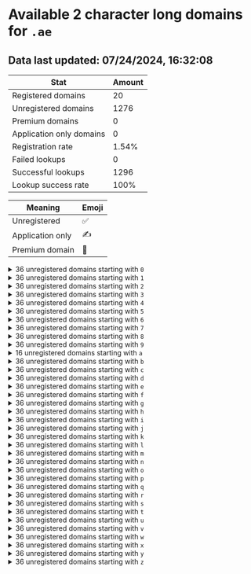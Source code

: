 # Available 2 character long domains for `.ae`

## Data last updated: 07/24/2024, 16:32:08

|Stat|Amount|
|--|--|
|Registered domains|20|
|Unregistered domains|1276|
|Premium domains|0|
|Application only domains|0|
|Registration rate|1.54%|
|Failed lookups|0|
|Successful lookups|1296|
|Lookup success rate|100%|


|Meaning|Emoji|
|--|--|
|Unregistered|:white_check_mark:|
|Application only|:writing_hand:|
|Premium domain|:gem:|

<details>
<summary>36 unregistered domains starting with <bold><code>0</code></bold></summary>

|Type|Domain|
|--|--|
|:white_check_mark:|`00.ae`|
|:white_check_mark:|`01.ae`|
|:white_check_mark:|`02.ae`|
|:white_check_mark:|`03.ae`|
|:white_check_mark:|`04.ae`|
|:white_check_mark:|`05.ae`|
|:white_check_mark:|`06.ae`|
|:white_check_mark:|`07.ae`|
|:white_check_mark:|`08.ae`|
|:white_check_mark:|`09.ae`|
|:white_check_mark:|`0a.ae`|
|:white_check_mark:|`0b.ae`|
|:white_check_mark:|`0c.ae`|
|:white_check_mark:|`0d.ae`|
|:white_check_mark:|`0e.ae`|
|:white_check_mark:|`0f.ae`|
|:white_check_mark:|`0g.ae`|
|:white_check_mark:|`0h.ae`|
|:white_check_mark:|`0i.ae`|
|:white_check_mark:|`0j.ae`|
|:white_check_mark:|`0k.ae`|
|:white_check_mark:|`0l.ae`|
|:white_check_mark:|`0m.ae`|
|:white_check_mark:|`0n.ae`|
|:white_check_mark:|`0o.ae`|
|:white_check_mark:|`0p.ae`|
|:white_check_mark:|`0q.ae`|
|:white_check_mark:|`0r.ae`|
|:white_check_mark:|`0s.ae`|
|:white_check_mark:|`0t.ae`|
|:white_check_mark:|`0u.ae`|
|:white_check_mark:|`0v.ae`|
|:white_check_mark:|`0w.ae`|
|:white_check_mark:|`0x.ae`|
|:white_check_mark:|`0y.ae`|
|:white_check_mark:|`0z.ae`|
</details>
<details>
<summary>36 unregistered domains starting with <bold><code>1</code></bold></summary>

|Type|Domain|
|--|--|
|:white_check_mark:|`10.ae`|
|:white_check_mark:|`11.ae`|
|:white_check_mark:|`12.ae`|
|:white_check_mark:|`13.ae`|
|:white_check_mark:|`14.ae`|
|:white_check_mark:|`15.ae`|
|:white_check_mark:|`16.ae`|
|:white_check_mark:|`17.ae`|
|:white_check_mark:|`18.ae`|
|:white_check_mark:|`19.ae`|
|:white_check_mark:|`1a.ae`|
|:white_check_mark:|`1b.ae`|
|:white_check_mark:|`1c.ae`|
|:white_check_mark:|`1d.ae`|
|:white_check_mark:|`1e.ae`|
|:white_check_mark:|`1f.ae`|
|:white_check_mark:|`1g.ae`|
|:white_check_mark:|`1h.ae`|
|:white_check_mark:|`1i.ae`|
|:white_check_mark:|`1j.ae`|
|:white_check_mark:|`1k.ae`|
|:white_check_mark:|`1l.ae`|
|:white_check_mark:|`1m.ae`|
|:white_check_mark:|`1n.ae`|
|:white_check_mark:|`1o.ae`|
|:white_check_mark:|`1p.ae`|
|:white_check_mark:|`1q.ae`|
|:white_check_mark:|`1r.ae`|
|:white_check_mark:|`1s.ae`|
|:white_check_mark:|`1t.ae`|
|:white_check_mark:|`1u.ae`|
|:white_check_mark:|`1v.ae`|
|:white_check_mark:|`1w.ae`|
|:white_check_mark:|`1x.ae`|
|:white_check_mark:|`1y.ae`|
|:white_check_mark:|`1z.ae`|
</details>
<details>
<summary>36 unregistered domains starting with <bold><code>2</code></bold></summary>

|Type|Domain|
|--|--|
|:white_check_mark:|`20.ae`|
|:white_check_mark:|`21.ae`|
|:white_check_mark:|`22.ae`|
|:white_check_mark:|`23.ae`|
|:white_check_mark:|`24.ae`|
|:white_check_mark:|`25.ae`|
|:white_check_mark:|`26.ae`|
|:white_check_mark:|`27.ae`|
|:white_check_mark:|`28.ae`|
|:white_check_mark:|`29.ae`|
|:white_check_mark:|`2a.ae`|
|:white_check_mark:|`2b.ae`|
|:white_check_mark:|`2c.ae`|
|:white_check_mark:|`2d.ae`|
|:white_check_mark:|`2e.ae`|
|:white_check_mark:|`2f.ae`|
|:white_check_mark:|`2g.ae`|
|:white_check_mark:|`2h.ae`|
|:white_check_mark:|`2i.ae`|
|:white_check_mark:|`2j.ae`|
|:white_check_mark:|`2k.ae`|
|:white_check_mark:|`2l.ae`|
|:white_check_mark:|`2m.ae`|
|:white_check_mark:|`2n.ae`|
|:white_check_mark:|`2o.ae`|
|:white_check_mark:|`2p.ae`|
|:white_check_mark:|`2q.ae`|
|:white_check_mark:|`2r.ae`|
|:white_check_mark:|`2s.ae`|
|:white_check_mark:|`2t.ae`|
|:white_check_mark:|`2u.ae`|
|:white_check_mark:|`2v.ae`|
|:white_check_mark:|`2w.ae`|
|:white_check_mark:|`2x.ae`|
|:white_check_mark:|`2y.ae`|
|:white_check_mark:|`2z.ae`|
</details>
<details>
<summary>36 unregistered domains starting with <bold><code>3</code></bold></summary>

|Type|Domain|
|--|--|
|:white_check_mark:|`30.ae`|
|:white_check_mark:|`31.ae`|
|:white_check_mark:|`32.ae`|
|:white_check_mark:|`33.ae`|
|:white_check_mark:|`34.ae`|
|:white_check_mark:|`35.ae`|
|:white_check_mark:|`36.ae`|
|:white_check_mark:|`37.ae`|
|:white_check_mark:|`38.ae`|
|:white_check_mark:|`39.ae`|
|:white_check_mark:|`3a.ae`|
|:white_check_mark:|`3b.ae`|
|:white_check_mark:|`3c.ae`|
|:white_check_mark:|`3d.ae`|
|:white_check_mark:|`3e.ae`|
|:white_check_mark:|`3f.ae`|
|:white_check_mark:|`3g.ae`|
|:white_check_mark:|`3h.ae`|
|:white_check_mark:|`3i.ae`|
|:white_check_mark:|`3j.ae`|
|:white_check_mark:|`3k.ae`|
|:white_check_mark:|`3l.ae`|
|:white_check_mark:|`3m.ae`|
|:white_check_mark:|`3n.ae`|
|:white_check_mark:|`3o.ae`|
|:white_check_mark:|`3p.ae`|
|:white_check_mark:|`3q.ae`|
|:white_check_mark:|`3r.ae`|
|:white_check_mark:|`3s.ae`|
|:white_check_mark:|`3t.ae`|
|:white_check_mark:|`3u.ae`|
|:white_check_mark:|`3v.ae`|
|:white_check_mark:|`3w.ae`|
|:white_check_mark:|`3x.ae`|
|:white_check_mark:|`3y.ae`|
|:white_check_mark:|`3z.ae`|
</details>
<details>
<summary>36 unregistered domains starting with <bold><code>4</code></bold></summary>

|Type|Domain|
|--|--|
|:white_check_mark:|`40.ae`|
|:white_check_mark:|`41.ae`|
|:white_check_mark:|`42.ae`|
|:white_check_mark:|`43.ae`|
|:white_check_mark:|`44.ae`|
|:white_check_mark:|`45.ae`|
|:white_check_mark:|`46.ae`|
|:white_check_mark:|`47.ae`|
|:white_check_mark:|`48.ae`|
|:white_check_mark:|`49.ae`|
|:white_check_mark:|`4a.ae`|
|:white_check_mark:|`4b.ae`|
|:white_check_mark:|`4c.ae`|
|:white_check_mark:|`4d.ae`|
|:white_check_mark:|`4e.ae`|
|:white_check_mark:|`4f.ae`|
|:white_check_mark:|`4g.ae`|
|:white_check_mark:|`4h.ae`|
|:white_check_mark:|`4i.ae`|
|:white_check_mark:|`4j.ae`|
|:white_check_mark:|`4k.ae`|
|:white_check_mark:|`4l.ae`|
|:white_check_mark:|`4m.ae`|
|:white_check_mark:|`4n.ae`|
|:white_check_mark:|`4o.ae`|
|:white_check_mark:|`4p.ae`|
|:white_check_mark:|`4q.ae`|
|:white_check_mark:|`4r.ae`|
|:white_check_mark:|`4s.ae`|
|:white_check_mark:|`4t.ae`|
|:white_check_mark:|`4u.ae`|
|:white_check_mark:|`4v.ae`|
|:white_check_mark:|`4w.ae`|
|:white_check_mark:|`4x.ae`|
|:white_check_mark:|`4y.ae`|
|:white_check_mark:|`4z.ae`|
</details>
<details>
<summary>36 unregistered domains starting with <bold><code>5</code></bold></summary>

|Type|Domain|
|--|--|
|:white_check_mark:|`50.ae`|
|:white_check_mark:|`51.ae`|
|:white_check_mark:|`52.ae`|
|:white_check_mark:|`53.ae`|
|:white_check_mark:|`54.ae`|
|:white_check_mark:|`55.ae`|
|:white_check_mark:|`56.ae`|
|:white_check_mark:|`57.ae`|
|:white_check_mark:|`58.ae`|
|:white_check_mark:|`59.ae`|
|:white_check_mark:|`5a.ae`|
|:white_check_mark:|`5b.ae`|
|:white_check_mark:|`5c.ae`|
|:white_check_mark:|`5d.ae`|
|:white_check_mark:|`5e.ae`|
|:white_check_mark:|`5f.ae`|
|:white_check_mark:|`5g.ae`|
|:white_check_mark:|`5h.ae`|
|:white_check_mark:|`5i.ae`|
|:white_check_mark:|`5j.ae`|
|:white_check_mark:|`5k.ae`|
|:white_check_mark:|`5l.ae`|
|:white_check_mark:|`5m.ae`|
|:white_check_mark:|`5n.ae`|
|:white_check_mark:|`5o.ae`|
|:white_check_mark:|`5p.ae`|
|:white_check_mark:|`5q.ae`|
|:white_check_mark:|`5r.ae`|
|:white_check_mark:|`5s.ae`|
|:white_check_mark:|`5t.ae`|
|:white_check_mark:|`5u.ae`|
|:white_check_mark:|`5v.ae`|
|:white_check_mark:|`5w.ae`|
|:white_check_mark:|`5x.ae`|
|:white_check_mark:|`5y.ae`|
|:white_check_mark:|`5z.ae`|
</details>
<details>
<summary>36 unregistered domains starting with <bold><code>6</code></bold></summary>

|Type|Domain|
|--|--|
|:white_check_mark:|`60.ae`|
|:white_check_mark:|`61.ae`|
|:white_check_mark:|`62.ae`|
|:white_check_mark:|`63.ae`|
|:white_check_mark:|`64.ae`|
|:white_check_mark:|`65.ae`|
|:white_check_mark:|`66.ae`|
|:white_check_mark:|`67.ae`|
|:white_check_mark:|`68.ae`|
|:white_check_mark:|`69.ae`|
|:white_check_mark:|`6a.ae`|
|:white_check_mark:|`6b.ae`|
|:white_check_mark:|`6c.ae`|
|:white_check_mark:|`6d.ae`|
|:white_check_mark:|`6e.ae`|
|:white_check_mark:|`6f.ae`|
|:white_check_mark:|`6g.ae`|
|:white_check_mark:|`6h.ae`|
|:white_check_mark:|`6i.ae`|
|:white_check_mark:|`6j.ae`|
|:white_check_mark:|`6k.ae`|
|:white_check_mark:|`6l.ae`|
|:white_check_mark:|`6m.ae`|
|:white_check_mark:|`6n.ae`|
|:white_check_mark:|`6o.ae`|
|:white_check_mark:|`6p.ae`|
|:white_check_mark:|`6q.ae`|
|:white_check_mark:|`6r.ae`|
|:white_check_mark:|`6s.ae`|
|:white_check_mark:|`6t.ae`|
|:white_check_mark:|`6u.ae`|
|:white_check_mark:|`6v.ae`|
|:white_check_mark:|`6w.ae`|
|:white_check_mark:|`6x.ae`|
|:white_check_mark:|`6y.ae`|
|:white_check_mark:|`6z.ae`|
</details>
<details>
<summary>36 unregistered domains starting with <bold><code>7</code></bold></summary>

|Type|Domain|
|--|--|
|:white_check_mark:|`70.ae`|
|:white_check_mark:|`71.ae`|
|:white_check_mark:|`72.ae`|
|:white_check_mark:|`73.ae`|
|:white_check_mark:|`74.ae`|
|:white_check_mark:|`75.ae`|
|:white_check_mark:|`76.ae`|
|:white_check_mark:|`77.ae`|
|:white_check_mark:|`78.ae`|
|:white_check_mark:|`79.ae`|
|:white_check_mark:|`7a.ae`|
|:white_check_mark:|`7b.ae`|
|:white_check_mark:|`7c.ae`|
|:white_check_mark:|`7d.ae`|
|:white_check_mark:|`7e.ae`|
|:white_check_mark:|`7f.ae`|
|:white_check_mark:|`7g.ae`|
|:white_check_mark:|`7h.ae`|
|:white_check_mark:|`7i.ae`|
|:white_check_mark:|`7j.ae`|
|:white_check_mark:|`7k.ae`|
|:white_check_mark:|`7l.ae`|
|:white_check_mark:|`7m.ae`|
|:white_check_mark:|`7n.ae`|
|:white_check_mark:|`7o.ae`|
|:white_check_mark:|`7p.ae`|
|:white_check_mark:|`7q.ae`|
|:white_check_mark:|`7r.ae`|
|:white_check_mark:|`7s.ae`|
|:white_check_mark:|`7t.ae`|
|:white_check_mark:|`7u.ae`|
|:white_check_mark:|`7v.ae`|
|:white_check_mark:|`7w.ae`|
|:white_check_mark:|`7x.ae`|
|:white_check_mark:|`7y.ae`|
|:white_check_mark:|`7z.ae`|
</details>
<details>
<summary>36 unregistered domains starting with <bold><code>8</code></bold></summary>

|Type|Domain|
|--|--|
|:white_check_mark:|`80.ae`|
|:white_check_mark:|`81.ae`|
|:white_check_mark:|`82.ae`|
|:white_check_mark:|`83.ae`|
|:white_check_mark:|`84.ae`|
|:white_check_mark:|`85.ae`|
|:white_check_mark:|`86.ae`|
|:white_check_mark:|`87.ae`|
|:white_check_mark:|`88.ae`|
|:white_check_mark:|`89.ae`|
|:white_check_mark:|`8a.ae`|
|:white_check_mark:|`8b.ae`|
|:white_check_mark:|`8c.ae`|
|:white_check_mark:|`8d.ae`|
|:white_check_mark:|`8e.ae`|
|:white_check_mark:|`8f.ae`|
|:white_check_mark:|`8g.ae`|
|:white_check_mark:|`8h.ae`|
|:white_check_mark:|`8i.ae`|
|:white_check_mark:|`8j.ae`|
|:white_check_mark:|`8k.ae`|
|:white_check_mark:|`8l.ae`|
|:white_check_mark:|`8m.ae`|
|:white_check_mark:|`8n.ae`|
|:white_check_mark:|`8o.ae`|
|:white_check_mark:|`8p.ae`|
|:white_check_mark:|`8q.ae`|
|:white_check_mark:|`8r.ae`|
|:white_check_mark:|`8s.ae`|
|:white_check_mark:|`8t.ae`|
|:white_check_mark:|`8u.ae`|
|:white_check_mark:|`8v.ae`|
|:white_check_mark:|`8w.ae`|
|:white_check_mark:|`8x.ae`|
|:white_check_mark:|`8y.ae`|
|:white_check_mark:|`8z.ae`|
</details>
<details>
<summary>36 unregistered domains starting with <bold><code>9</code></bold></summary>

|Type|Domain|
|--|--|
|:white_check_mark:|`90.ae`|
|:white_check_mark:|`91.ae`|
|:white_check_mark:|`92.ae`|
|:white_check_mark:|`93.ae`|
|:white_check_mark:|`94.ae`|
|:white_check_mark:|`95.ae`|
|:white_check_mark:|`96.ae`|
|:white_check_mark:|`97.ae`|
|:white_check_mark:|`98.ae`|
|:white_check_mark:|`99.ae`|
|:white_check_mark:|`9a.ae`|
|:white_check_mark:|`9b.ae`|
|:white_check_mark:|`9c.ae`|
|:white_check_mark:|`9d.ae`|
|:white_check_mark:|`9e.ae`|
|:white_check_mark:|`9f.ae`|
|:white_check_mark:|`9g.ae`|
|:white_check_mark:|`9h.ae`|
|:white_check_mark:|`9i.ae`|
|:white_check_mark:|`9j.ae`|
|:white_check_mark:|`9k.ae`|
|:white_check_mark:|`9l.ae`|
|:white_check_mark:|`9m.ae`|
|:white_check_mark:|`9n.ae`|
|:white_check_mark:|`9o.ae`|
|:white_check_mark:|`9p.ae`|
|:white_check_mark:|`9q.ae`|
|:white_check_mark:|`9r.ae`|
|:white_check_mark:|`9s.ae`|
|:white_check_mark:|`9t.ae`|
|:white_check_mark:|`9u.ae`|
|:white_check_mark:|`9v.ae`|
|:white_check_mark:|`9w.ae`|
|:white_check_mark:|`9x.ae`|
|:white_check_mark:|`9y.ae`|
|:white_check_mark:|`9z.ae`|
</details>
<details>
<summary>16 unregistered domains starting with <bold><code>a</code></bold></summary>

|Type|Domain|
|--|--|
|:white_check_mark:|`a0.ae`|
|:white_check_mark:|`a1.ae`|
|:white_check_mark:|`a2.ae`|
|:white_check_mark:|`a3.ae`|
|:white_check_mark:|`a4.ae`|
|:white_check_mark:|`a5.ae`|
|:white_check_mark:|`a6.ae`|
|:white_check_mark:|`a7.ae`|
|:white_check_mark:|`a8.ae`|
|:white_check_mark:|`a9.ae`|
|:white_check_mark:|`au.ae`|
|:white_check_mark:|`av.ae`|
|:white_check_mark:|`aw.ae`|
|:white_check_mark:|`ax.ae`|
|:white_check_mark:|`ay.ae`|
|:white_check_mark:|`az.ae`|
</details>
<details>
<summary>36 unregistered domains starting with <bold><code>b</code></bold></summary>

|Type|Domain|
|--|--|
|:white_check_mark:|`b0.ae`|
|:white_check_mark:|`b1.ae`|
|:white_check_mark:|`b2.ae`|
|:white_check_mark:|`b3.ae`|
|:white_check_mark:|`b4.ae`|
|:white_check_mark:|`b5.ae`|
|:white_check_mark:|`b6.ae`|
|:white_check_mark:|`b7.ae`|
|:white_check_mark:|`b8.ae`|
|:white_check_mark:|`b9.ae`|
|:white_check_mark:|`ba.ae`|
|:white_check_mark:|`bb.ae`|
|:white_check_mark:|`bc.ae`|
|:white_check_mark:|`bd.ae`|
|:white_check_mark:|`be.ae`|
|:white_check_mark:|`bf.ae`|
|:white_check_mark:|`bg.ae`|
|:white_check_mark:|`bh.ae`|
|:white_check_mark:|`bi.ae`|
|:white_check_mark:|`bj.ae`|
|:white_check_mark:|`bk.ae`|
|:white_check_mark:|`bl.ae`|
|:white_check_mark:|`bm.ae`|
|:white_check_mark:|`bn.ae`|
|:white_check_mark:|`bo.ae`|
|:white_check_mark:|`bp.ae`|
|:white_check_mark:|`bq.ae`|
|:white_check_mark:|`br.ae`|
|:white_check_mark:|`bs.ae`|
|:white_check_mark:|`bt.ae`|
|:white_check_mark:|`bu.ae`|
|:white_check_mark:|`bv.ae`|
|:white_check_mark:|`bw.ae`|
|:white_check_mark:|`bx.ae`|
|:white_check_mark:|`by.ae`|
|:white_check_mark:|`bz.ae`|
</details>
<details>
<summary>36 unregistered domains starting with <bold><code>c</code></bold></summary>

|Type|Domain|
|--|--|
|:white_check_mark:|`c0.ae`|
|:white_check_mark:|`c1.ae`|
|:white_check_mark:|`c2.ae`|
|:white_check_mark:|`c3.ae`|
|:white_check_mark:|`c4.ae`|
|:white_check_mark:|`c5.ae`|
|:white_check_mark:|`c6.ae`|
|:white_check_mark:|`c7.ae`|
|:white_check_mark:|`c8.ae`|
|:white_check_mark:|`c9.ae`|
|:white_check_mark:|`ca.ae`|
|:white_check_mark:|`cb.ae`|
|:white_check_mark:|`cc.ae`|
|:white_check_mark:|`cd.ae`|
|:white_check_mark:|`ce.ae`|
|:white_check_mark:|`cf.ae`|
|:white_check_mark:|`cg.ae`|
|:white_check_mark:|`ch.ae`|
|:white_check_mark:|`ci.ae`|
|:white_check_mark:|`cj.ae`|
|:white_check_mark:|`ck.ae`|
|:white_check_mark:|`cl.ae`|
|:white_check_mark:|`cm.ae`|
|:white_check_mark:|`cn.ae`|
|:white_check_mark:|`co.ae`|
|:white_check_mark:|`cp.ae`|
|:white_check_mark:|`cq.ae`|
|:white_check_mark:|`cr.ae`|
|:white_check_mark:|`cs.ae`|
|:white_check_mark:|`ct.ae`|
|:white_check_mark:|`cu.ae`|
|:white_check_mark:|`cv.ae`|
|:white_check_mark:|`cw.ae`|
|:white_check_mark:|`cx.ae`|
|:white_check_mark:|`cy.ae`|
|:white_check_mark:|`cz.ae`|
</details>
<details>
<summary>36 unregistered domains starting with <bold><code>d</code></bold></summary>

|Type|Domain|
|--|--|
|:white_check_mark:|`d0.ae`|
|:white_check_mark:|`d1.ae`|
|:white_check_mark:|`d2.ae`|
|:white_check_mark:|`d3.ae`|
|:white_check_mark:|`d4.ae`|
|:white_check_mark:|`d5.ae`|
|:white_check_mark:|`d6.ae`|
|:white_check_mark:|`d7.ae`|
|:white_check_mark:|`d8.ae`|
|:white_check_mark:|`d9.ae`|
|:white_check_mark:|`da.ae`|
|:white_check_mark:|`db.ae`|
|:white_check_mark:|`dc.ae`|
|:white_check_mark:|`dd.ae`|
|:white_check_mark:|`de.ae`|
|:white_check_mark:|`df.ae`|
|:white_check_mark:|`dg.ae`|
|:white_check_mark:|`dh.ae`|
|:white_check_mark:|`di.ae`|
|:white_check_mark:|`dj.ae`|
|:white_check_mark:|`dk.ae`|
|:white_check_mark:|`dl.ae`|
|:white_check_mark:|`dm.ae`|
|:white_check_mark:|`dn.ae`|
|:white_check_mark:|`do.ae`|
|:white_check_mark:|`dp.ae`|
|:white_check_mark:|`dq.ae`|
|:white_check_mark:|`dr.ae`|
|:white_check_mark:|`ds.ae`|
|:white_check_mark:|`dt.ae`|
|:white_check_mark:|`du.ae`|
|:white_check_mark:|`dv.ae`|
|:white_check_mark:|`dw.ae`|
|:white_check_mark:|`dx.ae`|
|:white_check_mark:|`dy.ae`|
|:white_check_mark:|`dz.ae`|
</details>
<details>
<summary>36 unregistered domains starting with <bold><code>e</code></bold></summary>

|Type|Domain|
|--|--|
|:white_check_mark:|`e0.ae`|
|:white_check_mark:|`e1.ae`|
|:white_check_mark:|`e2.ae`|
|:white_check_mark:|`e3.ae`|
|:white_check_mark:|`e4.ae`|
|:white_check_mark:|`e5.ae`|
|:white_check_mark:|`e6.ae`|
|:white_check_mark:|`e7.ae`|
|:white_check_mark:|`e8.ae`|
|:white_check_mark:|`e9.ae`|
|:white_check_mark:|`ea.ae`|
|:white_check_mark:|`eb.ae`|
|:white_check_mark:|`ec.ae`|
|:white_check_mark:|`ed.ae`|
|:white_check_mark:|`ee.ae`|
|:white_check_mark:|`ef.ae`|
|:white_check_mark:|`eg.ae`|
|:white_check_mark:|`eh.ae`|
|:white_check_mark:|`ei.ae`|
|:white_check_mark:|`ej.ae`|
|:white_check_mark:|`ek.ae`|
|:white_check_mark:|`el.ae`|
|:white_check_mark:|`em.ae`|
|:white_check_mark:|`en.ae`|
|:white_check_mark:|`eo.ae`|
|:white_check_mark:|`ep.ae`|
|:white_check_mark:|`eq.ae`|
|:white_check_mark:|`er.ae`|
|:white_check_mark:|`es.ae`|
|:white_check_mark:|`et.ae`|
|:white_check_mark:|`eu.ae`|
|:white_check_mark:|`ev.ae`|
|:white_check_mark:|`ew.ae`|
|:white_check_mark:|`ex.ae`|
|:white_check_mark:|`ey.ae`|
|:white_check_mark:|`ez.ae`|
</details>
<details>
<summary>36 unregistered domains starting with <bold><code>f</code></bold></summary>

|Type|Domain|
|--|--|
|:white_check_mark:|`f0.ae`|
|:white_check_mark:|`f1.ae`|
|:white_check_mark:|`f2.ae`|
|:white_check_mark:|`f3.ae`|
|:white_check_mark:|`f4.ae`|
|:white_check_mark:|`f5.ae`|
|:white_check_mark:|`f6.ae`|
|:white_check_mark:|`f7.ae`|
|:white_check_mark:|`f8.ae`|
|:white_check_mark:|`f9.ae`|
|:white_check_mark:|`fa.ae`|
|:white_check_mark:|`fb.ae`|
|:white_check_mark:|`fc.ae`|
|:white_check_mark:|`fd.ae`|
|:white_check_mark:|`fe.ae`|
|:white_check_mark:|`ff.ae`|
|:white_check_mark:|`fg.ae`|
|:white_check_mark:|`fh.ae`|
|:white_check_mark:|`fi.ae`|
|:white_check_mark:|`fj.ae`|
|:white_check_mark:|`fk.ae`|
|:white_check_mark:|`fl.ae`|
|:white_check_mark:|`fm.ae`|
|:white_check_mark:|`fn.ae`|
|:white_check_mark:|`fo.ae`|
|:white_check_mark:|`fp.ae`|
|:white_check_mark:|`fq.ae`|
|:white_check_mark:|`fr.ae`|
|:white_check_mark:|`fs.ae`|
|:white_check_mark:|`ft.ae`|
|:white_check_mark:|`fu.ae`|
|:white_check_mark:|`fv.ae`|
|:white_check_mark:|`fw.ae`|
|:white_check_mark:|`fx.ae`|
|:white_check_mark:|`fy.ae`|
|:white_check_mark:|`fz.ae`|
</details>
<details>
<summary>36 unregistered domains starting with <bold><code>g</code></bold></summary>

|Type|Domain|
|--|--|
|:white_check_mark:|`g0.ae`|
|:white_check_mark:|`g1.ae`|
|:white_check_mark:|`g2.ae`|
|:white_check_mark:|`g3.ae`|
|:white_check_mark:|`g4.ae`|
|:white_check_mark:|`g5.ae`|
|:white_check_mark:|`g6.ae`|
|:white_check_mark:|`g7.ae`|
|:white_check_mark:|`g8.ae`|
|:white_check_mark:|`g9.ae`|
|:white_check_mark:|`ga.ae`|
|:white_check_mark:|`gb.ae`|
|:white_check_mark:|`gc.ae`|
|:white_check_mark:|`gd.ae`|
|:white_check_mark:|`ge.ae`|
|:white_check_mark:|`gf.ae`|
|:white_check_mark:|`gg.ae`|
|:white_check_mark:|`gh.ae`|
|:white_check_mark:|`gi.ae`|
|:white_check_mark:|`gj.ae`|
|:white_check_mark:|`gk.ae`|
|:white_check_mark:|`gl.ae`|
|:white_check_mark:|`gm.ae`|
|:white_check_mark:|`gn.ae`|
|:white_check_mark:|`go.ae`|
|:white_check_mark:|`gp.ae`|
|:white_check_mark:|`gq.ae`|
|:white_check_mark:|`gr.ae`|
|:white_check_mark:|`gs.ae`|
|:white_check_mark:|`gt.ae`|
|:white_check_mark:|`gu.ae`|
|:white_check_mark:|`gv.ae`|
|:white_check_mark:|`gw.ae`|
|:white_check_mark:|`gx.ae`|
|:white_check_mark:|`gy.ae`|
|:white_check_mark:|`gz.ae`|
</details>
<details>
<summary>36 unregistered domains starting with <bold><code>h</code></bold></summary>

|Type|Domain|
|--|--|
|:white_check_mark:|`h0.ae`|
|:white_check_mark:|`h1.ae`|
|:white_check_mark:|`h2.ae`|
|:white_check_mark:|`h3.ae`|
|:white_check_mark:|`h4.ae`|
|:white_check_mark:|`h5.ae`|
|:white_check_mark:|`h6.ae`|
|:white_check_mark:|`h7.ae`|
|:white_check_mark:|`h8.ae`|
|:white_check_mark:|`h9.ae`|
|:white_check_mark:|`ha.ae`|
|:white_check_mark:|`hb.ae`|
|:white_check_mark:|`hc.ae`|
|:white_check_mark:|`hd.ae`|
|:white_check_mark:|`he.ae`|
|:white_check_mark:|`hf.ae`|
|:white_check_mark:|`hg.ae`|
|:white_check_mark:|`hh.ae`|
|:white_check_mark:|`hi.ae`|
|:white_check_mark:|`hj.ae`|
|:white_check_mark:|`hk.ae`|
|:white_check_mark:|`hl.ae`|
|:white_check_mark:|`hm.ae`|
|:white_check_mark:|`hn.ae`|
|:white_check_mark:|`ho.ae`|
|:white_check_mark:|`hp.ae`|
|:white_check_mark:|`hq.ae`|
|:white_check_mark:|`hr.ae`|
|:white_check_mark:|`hs.ae`|
|:white_check_mark:|`ht.ae`|
|:white_check_mark:|`hu.ae`|
|:white_check_mark:|`hv.ae`|
|:white_check_mark:|`hw.ae`|
|:white_check_mark:|`hx.ae`|
|:white_check_mark:|`hy.ae`|
|:white_check_mark:|`hz.ae`|
</details>
<details>
<summary>36 unregistered domains starting with <bold><code>i</code></bold></summary>

|Type|Domain|
|--|--|
|:white_check_mark:|`i0.ae`|
|:white_check_mark:|`i1.ae`|
|:white_check_mark:|`i2.ae`|
|:white_check_mark:|`i3.ae`|
|:white_check_mark:|`i4.ae`|
|:white_check_mark:|`i5.ae`|
|:white_check_mark:|`i6.ae`|
|:white_check_mark:|`i7.ae`|
|:white_check_mark:|`i8.ae`|
|:white_check_mark:|`i9.ae`|
|:white_check_mark:|`ia.ae`|
|:white_check_mark:|`ib.ae`|
|:white_check_mark:|`ic.ae`|
|:white_check_mark:|`id.ae`|
|:white_check_mark:|`ie.ae`|
|:white_check_mark:|`if.ae`|
|:white_check_mark:|`ig.ae`|
|:white_check_mark:|`ih.ae`|
|:white_check_mark:|`ii.ae`|
|:white_check_mark:|`ij.ae`|
|:white_check_mark:|`ik.ae`|
|:white_check_mark:|`il.ae`|
|:white_check_mark:|`im.ae`|
|:white_check_mark:|`in.ae`|
|:white_check_mark:|`io.ae`|
|:white_check_mark:|`ip.ae`|
|:white_check_mark:|`iq.ae`|
|:white_check_mark:|`ir.ae`|
|:white_check_mark:|`is.ae`|
|:white_check_mark:|`it.ae`|
|:white_check_mark:|`iu.ae`|
|:white_check_mark:|`iv.ae`|
|:white_check_mark:|`iw.ae`|
|:white_check_mark:|`ix.ae`|
|:white_check_mark:|`iy.ae`|
|:white_check_mark:|`iz.ae`|
</details>
<details>
<summary>36 unregistered domains starting with <bold><code>j</code></bold></summary>

|Type|Domain|
|--|--|
|:white_check_mark:|`j0.ae`|
|:white_check_mark:|`j1.ae`|
|:white_check_mark:|`j2.ae`|
|:white_check_mark:|`j3.ae`|
|:white_check_mark:|`j4.ae`|
|:white_check_mark:|`j5.ae`|
|:white_check_mark:|`j6.ae`|
|:white_check_mark:|`j7.ae`|
|:white_check_mark:|`j8.ae`|
|:white_check_mark:|`j9.ae`|
|:white_check_mark:|`ja.ae`|
|:white_check_mark:|`jb.ae`|
|:white_check_mark:|`jc.ae`|
|:white_check_mark:|`jd.ae`|
|:white_check_mark:|`je.ae`|
|:white_check_mark:|`jf.ae`|
|:white_check_mark:|`jg.ae`|
|:white_check_mark:|`jh.ae`|
|:white_check_mark:|`ji.ae`|
|:white_check_mark:|`jj.ae`|
|:white_check_mark:|`jk.ae`|
|:white_check_mark:|`jl.ae`|
|:white_check_mark:|`jm.ae`|
|:white_check_mark:|`jn.ae`|
|:white_check_mark:|`jo.ae`|
|:white_check_mark:|`jp.ae`|
|:white_check_mark:|`jq.ae`|
|:white_check_mark:|`jr.ae`|
|:white_check_mark:|`js.ae`|
|:white_check_mark:|`jt.ae`|
|:white_check_mark:|`ju.ae`|
|:white_check_mark:|`jv.ae`|
|:white_check_mark:|`jw.ae`|
|:white_check_mark:|`jx.ae`|
|:white_check_mark:|`jy.ae`|
|:white_check_mark:|`jz.ae`|
</details>
<details>
<summary>36 unregistered domains starting with <bold><code>k</code></bold></summary>

|Type|Domain|
|--|--|
|:white_check_mark:|`k0.ae`|
|:white_check_mark:|`k1.ae`|
|:white_check_mark:|`k2.ae`|
|:white_check_mark:|`k3.ae`|
|:white_check_mark:|`k4.ae`|
|:white_check_mark:|`k5.ae`|
|:white_check_mark:|`k6.ae`|
|:white_check_mark:|`k7.ae`|
|:white_check_mark:|`k8.ae`|
|:white_check_mark:|`k9.ae`|
|:white_check_mark:|`ka.ae`|
|:white_check_mark:|`kb.ae`|
|:white_check_mark:|`kc.ae`|
|:white_check_mark:|`kd.ae`|
|:white_check_mark:|`ke.ae`|
|:white_check_mark:|`kf.ae`|
|:white_check_mark:|`kg.ae`|
|:white_check_mark:|`kh.ae`|
|:white_check_mark:|`ki.ae`|
|:white_check_mark:|`kj.ae`|
|:white_check_mark:|`kk.ae`|
|:white_check_mark:|`kl.ae`|
|:white_check_mark:|`km.ae`|
|:white_check_mark:|`kn.ae`|
|:white_check_mark:|`ko.ae`|
|:white_check_mark:|`kp.ae`|
|:white_check_mark:|`kq.ae`|
|:white_check_mark:|`kr.ae`|
|:white_check_mark:|`ks.ae`|
|:white_check_mark:|`kt.ae`|
|:white_check_mark:|`ku.ae`|
|:white_check_mark:|`kv.ae`|
|:white_check_mark:|`kw.ae`|
|:white_check_mark:|`kx.ae`|
|:white_check_mark:|`ky.ae`|
|:white_check_mark:|`kz.ae`|
</details>
<details>
<summary>36 unregistered domains starting with <bold><code>l</code></bold></summary>

|Type|Domain|
|--|--|
|:white_check_mark:|`l0.ae`|
|:white_check_mark:|`l1.ae`|
|:white_check_mark:|`l2.ae`|
|:white_check_mark:|`l3.ae`|
|:white_check_mark:|`l4.ae`|
|:white_check_mark:|`l5.ae`|
|:white_check_mark:|`l6.ae`|
|:white_check_mark:|`l7.ae`|
|:white_check_mark:|`l8.ae`|
|:white_check_mark:|`l9.ae`|
|:white_check_mark:|`la.ae`|
|:white_check_mark:|`lb.ae`|
|:white_check_mark:|`lc.ae`|
|:white_check_mark:|`ld.ae`|
|:white_check_mark:|`le.ae`|
|:white_check_mark:|`lf.ae`|
|:white_check_mark:|`lg.ae`|
|:white_check_mark:|`lh.ae`|
|:white_check_mark:|`li.ae`|
|:white_check_mark:|`lj.ae`|
|:white_check_mark:|`lk.ae`|
|:white_check_mark:|`ll.ae`|
|:white_check_mark:|`lm.ae`|
|:white_check_mark:|`ln.ae`|
|:white_check_mark:|`lo.ae`|
|:white_check_mark:|`lp.ae`|
|:white_check_mark:|`lq.ae`|
|:white_check_mark:|`lr.ae`|
|:white_check_mark:|`ls.ae`|
|:white_check_mark:|`lt.ae`|
|:white_check_mark:|`lu.ae`|
|:white_check_mark:|`lv.ae`|
|:white_check_mark:|`lw.ae`|
|:white_check_mark:|`lx.ae`|
|:white_check_mark:|`ly.ae`|
|:white_check_mark:|`lz.ae`|
</details>
<details>
<summary>36 unregistered domains starting with <bold><code>m</code></bold></summary>

|Type|Domain|
|--|--|
|:white_check_mark:|`m0.ae`|
|:white_check_mark:|`m1.ae`|
|:white_check_mark:|`m2.ae`|
|:white_check_mark:|`m3.ae`|
|:white_check_mark:|`m4.ae`|
|:white_check_mark:|`m5.ae`|
|:white_check_mark:|`m6.ae`|
|:white_check_mark:|`m7.ae`|
|:white_check_mark:|`m8.ae`|
|:white_check_mark:|`m9.ae`|
|:white_check_mark:|`ma.ae`|
|:white_check_mark:|`mb.ae`|
|:white_check_mark:|`mc.ae`|
|:white_check_mark:|`md.ae`|
|:white_check_mark:|`me.ae`|
|:white_check_mark:|`mf.ae`|
|:white_check_mark:|`mg.ae`|
|:white_check_mark:|`mh.ae`|
|:white_check_mark:|`mi.ae`|
|:white_check_mark:|`mj.ae`|
|:white_check_mark:|`mk.ae`|
|:white_check_mark:|`ml.ae`|
|:white_check_mark:|`mm.ae`|
|:white_check_mark:|`mn.ae`|
|:white_check_mark:|`mo.ae`|
|:white_check_mark:|`mp.ae`|
|:white_check_mark:|`mq.ae`|
|:white_check_mark:|`mr.ae`|
|:white_check_mark:|`ms.ae`|
|:white_check_mark:|`mt.ae`|
|:white_check_mark:|`mu.ae`|
|:white_check_mark:|`mv.ae`|
|:white_check_mark:|`mw.ae`|
|:white_check_mark:|`mx.ae`|
|:white_check_mark:|`my.ae`|
|:white_check_mark:|`mz.ae`|
</details>
<details>
<summary>36 unregistered domains starting with <bold><code>n</code></bold></summary>

|Type|Domain|
|--|--|
|:white_check_mark:|`n0.ae`|
|:white_check_mark:|`n1.ae`|
|:white_check_mark:|`n2.ae`|
|:white_check_mark:|`n3.ae`|
|:white_check_mark:|`n4.ae`|
|:white_check_mark:|`n5.ae`|
|:white_check_mark:|`n6.ae`|
|:white_check_mark:|`n7.ae`|
|:white_check_mark:|`n8.ae`|
|:white_check_mark:|`n9.ae`|
|:white_check_mark:|`na.ae`|
|:white_check_mark:|`nb.ae`|
|:white_check_mark:|`nc.ae`|
|:white_check_mark:|`nd.ae`|
|:white_check_mark:|`ne.ae`|
|:white_check_mark:|`nf.ae`|
|:white_check_mark:|`ng.ae`|
|:white_check_mark:|`nh.ae`|
|:white_check_mark:|`ni.ae`|
|:white_check_mark:|`nj.ae`|
|:white_check_mark:|`nk.ae`|
|:white_check_mark:|`nl.ae`|
|:white_check_mark:|`nm.ae`|
|:white_check_mark:|`nn.ae`|
|:white_check_mark:|`no.ae`|
|:white_check_mark:|`np.ae`|
|:white_check_mark:|`nq.ae`|
|:white_check_mark:|`nr.ae`|
|:white_check_mark:|`ns.ae`|
|:white_check_mark:|`nt.ae`|
|:white_check_mark:|`nu.ae`|
|:white_check_mark:|`nv.ae`|
|:white_check_mark:|`nw.ae`|
|:white_check_mark:|`nx.ae`|
|:white_check_mark:|`ny.ae`|
|:white_check_mark:|`nz.ae`|
</details>
<details>
<summary>36 unregistered domains starting with <bold><code>o</code></bold></summary>

|Type|Domain|
|--|--|
|:white_check_mark:|`o0.ae`|
|:white_check_mark:|`o1.ae`|
|:white_check_mark:|`o2.ae`|
|:white_check_mark:|`o3.ae`|
|:white_check_mark:|`o4.ae`|
|:white_check_mark:|`o5.ae`|
|:white_check_mark:|`o6.ae`|
|:white_check_mark:|`o7.ae`|
|:white_check_mark:|`o8.ae`|
|:white_check_mark:|`o9.ae`|
|:white_check_mark:|`oa.ae`|
|:white_check_mark:|`ob.ae`|
|:white_check_mark:|`oc.ae`|
|:white_check_mark:|`od.ae`|
|:white_check_mark:|`oe.ae`|
|:white_check_mark:|`of.ae`|
|:white_check_mark:|`og.ae`|
|:white_check_mark:|`oh.ae`|
|:white_check_mark:|`oi.ae`|
|:white_check_mark:|`oj.ae`|
|:white_check_mark:|`ok.ae`|
|:white_check_mark:|`ol.ae`|
|:white_check_mark:|`om.ae`|
|:white_check_mark:|`on.ae`|
|:white_check_mark:|`oo.ae`|
|:white_check_mark:|`op.ae`|
|:white_check_mark:|`oq.ae`|
|:white_check_mark:|`or.ae`|
|:white_check_mark:|`os.ae`|
|:white_check_mark:|`ot.ae`|
|:white_check_mark:|`ou.ae`|
|:white_check_mark:|`ov.ae`|
|:white_check_mark:|`ow.ae`|
|:white_check_mark:|`ox.ae`|
|:white_check_mark:|`oy.ae`|
|:white_check_mark:|`oz.ae`|
</details>
<details>
<summary>36 unregistered domains starting with <bold><code>p</code></bold></summary>

|Type|Domain|
|--|--|
|:white_check_mark:|`p0.ae`|
|:white_check_mark:|`p1.ae`|
|:white_check_mark:|`p2.ae`|
|:white_check_mark:|`p3.ae`|
|:white_check_mark:|`p4.ae`|
|:white_check_mark:|`p5.ae`|
|:white_check_mark:|`p6.ae`|
|:white_check_mark:|`p7.ae`|
|:white_check_mark:|`p8.ae`|
|:white_check_mark:|`p9.ae`|
|:white_check_mark:|`pa.ae`|
|:white_check_mark:|`pb.ae`|
|:white_check_mark:|`pc.ae`|
|:white_check_mark:|`pd.ae`|
|:white_check_mark:|`pe.ae`|
|:white_check_mark:|`pf.ae`|
|:white_check_mark:|`pg.ae`|
|:white_check_mark:|`ph.ae`|
|:white_check_mark:|`pi.ae`|
|:white_check_mark:|`pj.ae`|
|:white_check_mark:|`pk.ae`|
|:white_check_mark:|`pl.ae`|
|:white_check_mark:|`pm.ae`|
|:white_check_mark:|`pn.ae`|
|:white_check_mark:|`po.ae`|
|:white_check_mark:|`pp.ae`|
|:white_check_mark:|`pq.ae`|
|:white_check_mark:|`pr.ae`|
|:white_check_mark:|`ps.ae`|
|:white_check_mark:|`pt.ae`|
|:white_check_mark:|`pu.ae`|
|:white_check_mark:|`pv.ae`|
|:white_check_mark:|`pw.ae`|
|:white_check_mark:|`px.ae`|
|:white_check_mark:|`py.ae`|
|:white_check_mark:|`pz.ae`|
</details>
<details>
<summary>36 unregistered domains starting with <bold><code>q</code></bold></summary>

|Type|Domain|
|--|--|
|:white_check_mark:|`q0.ae`|
|:white_check_mark:|`q1.ae`|
|:white_check_mark:|`q2.ae`|
|:white_check_mark:|`q3.ae`|
|:white_check_mark:|`q4.ae`|
|:white_check_mark:|`q5.ae`|
|:white_check_mark:|`q6.ae`|
|:white_check_mark:|`q7.ae`|
|:white_check_mark:|`q8.ae`|
|:white_check_mark:|`q9.ae`|
|:white_check_mark:|`qa.ae`|
|:white_check_mark:|`qb.ae`|
|:white_check_mark:|`qc.ae`|
|:white_check_mark:|`qd.ae`|
|:white_check_mark:|`qe.ae`|
|:white_check_mark:|`qf.ae`|
|:white_check_mark:|`qg.ae`|
|:white_check_mark:|`qh.ae`|
|:white_check_mark:|`qi.ae`|
|:white_check_mark:|`qj.ae`|
|:white_check_mark:|`qk.ae`|
|:white_check_mark:|`ql.ae`|
|:white_check_mark:|`qm.ae`|
|:white_check_mark:|`qn.ae`|
|:white_check_mark:|`qo.ae`|
|:white_check_mark:|`qp.ae`|
|:white_check_mark:|`qq.ae`|
|:white_check_mark:|`qr.ae`|
|:white_check_mark:|`qs.ae`|
|:white_check_mark:|`qt.ae`|
|:white_check_mark:|`qu.ae`|
|:white_check_mark:|`qv.ae`|
|:white_check_mark:|`qw.ae`|
|:white_check_mark:|`qx.ae`|
|:white_check_mark:|`qy.ae`|
|:white_check_mark:|`qz.ae`|
</details>
<details>
<summary>36 unregistered domains starting with <bold><code>r</code></bold></summary>

|Type|Domain|
|--|--|
|:white_check_mark:|`r0.ae`|
|:white_check_mark:|`r1.ae`|
|:white_check_mark:|`r2.ae`|
|:white_check_mark:|`r3.ae`|
|:white_check_mark:|`r4.ae`|
|:white_check_mark:|`r5.ae`|
|:white_check_mark:|`r6.ae`|
|:white_check_mark:|`r7.ae`|
|:white_check_mark:|`r8.ae`|
|:white_check_mark:|`r9.ae`|
|:white_check_mark:|`ra.ae`|
|:white_check_mark:|`rb.ae`|
|:white_check_mark:|`rc.ae`|
|:white_check_mark:|`rd.ae`|
|:white_check_mark:|`re.ae`|
|:white_check_mark:|`rf.ae`|
|:white_check_mark:|`rg.ae`|
|:white_check_mark:|`rh.ae`|
|:white_check_mark:|`ri.ae`|
|:white_check_mark:|`rj.ae`|
|:white_check_mark:|`rk.ae`|
|:white_check_mark:|`rl.ae`|
|:white_check_mark:|`rm.ae`|
|:white_check_mark:|`rn.ae`|
|:white_check_mark:|`ro.ae`|
|:white_check_mark:|`rp.ae`|
|:white_check_mark:|`rq.ae`|
|:white_check_mark:|`rr.ae`|
|:white_check_mark:|`rs.ae`|
|:white_check_mark:|`rt.ae`|
|:white_check_mark:|`ru.ae`|
|:white_check_mark:|`rv.ae`|
|:white_check_mark:|`rw.ae`|
|:white_check_mark:|`rx.ae`|
|:white_check_mark:|`ry.ae`|
|:white_check_mark:|`rz.ae`|
</details>
<details>
<summary>36 unregistered domains starting with <bold><code>s</code></bold></summary>

|Type|Domain|
|--|--|
|:white_check_mark:|`s0.ae`|
|:white_check_mark:|`s1.ae`|
|:white_check_mark:|`s2.ae`|
|:white_check_mark:|`s3.ae`|
|:white_check_mark:|`s4.ae`|
|:white_check_mark:|`s5.ae`|
|:white_check_mark:|`s6.ae`|
|:white_check_mark:|`s7.ae`|
|:white_check_mark:|`s8.ae`|
|:white_check_mark:|`s9.ae`|
|:white_check_mark:|`sa.ae`|
|:white_check_mark:|`sb.ae`|
|:white_check_mark:|`sc.ae`|
|:white_check_mark:|`sd.ae`|
|:white_check_mark:|`se.ae`|
|:white_check_mark:|`sf.ae`|
|:white_check_mark:|`sg.ae`|
|:white_check_mark:|`sh.ae`|
|:white_check_mark:|`si.ae`|
|:white_check_mark:|`sj.ae`|
|:white_check_mark:|`sk.ae`|
|:white_check_mark:|`sl.ae`|
|:white_check_mark:|`sm.ae`|
|:white_check_mark:|`sn.ae`|
|:white_check_mark:|`so.ae`|
|:white_check_mark:|`sp.ae`|
|:white_check_mark:|`sq.ae`|
|:white_check_mark:|`sr.ae`|
|:white_check_mark:|`ss.ae`|
|:white_check_mark:|`st.ae`|
|:white_check_mark:|`su.ae`|
|:white_check_mark:|`sv.ae`|
|:white_check_mark:|`sw.ae`|
|:white_check_mark:|`sx.ae`|
|:white_check_mark:|`sy.ae`|
|:white_check_mark:|`sz.ae`|
</details>
<details>
<summary>36 unregistered domains starting with <bold><code>t</code></bold></summary>

|Type|Domain|
|--|--|
|:white_check_mark:|`t0.ae`|
|:white_check_mark:|`t1.ae`|
|:white_check_mark:|`t2.ae`|
|:white_check_mark:|`t3.ae`|
|:white_check_mark:|`t4.ae`|
|:white_check_mark:|`t5.ae`|
|:white_check_mark:|`t6.ae`|
|:white_check_mark:|`t7.ae`|
|:white_check_mark:|`t8.ae`|
|:white_check_mark:|`t9.ae`|
|:white_check_mark:|`ta.ae`|
|:white_check_mark:|`tb.ae`|
|:white_check_mark:|`tc.ae`|
|:white_check_mark:|`td.ae`|
|:white_check_mark:|`te.ae`|
|:white_check_mark:|`tf.ae`|
|:white_check_mark:|`tg.ae`|
|:white_check_mark:|`th.ae`|
|:white_check_mark:|`ti.ae`|
|:white_check_mark:|`tj.ae`|
|:white_check_mark:|`tk.ae`|
|:white_check_mark:|`tl.ae`|
|:white_check_mark:|`tm.ae`|
|:white_check_mark:|`tn.ae`|
|:white_check_mark:|`to.ae`|
|:white_check_mark:|`tp.ae`|
|:white_check_mark:|`tq.ae`|
|:white_check_mark:|`tr.ae`|
|:white_check_mark:|`ts.ae`|
|:white_check_mark:|`tt.ae`|
|:white_check_mark:|`tu.ae`|
|:white_check_mark:|`tv.ae`|
|:white_check_mark:|`tw.ae`|
|:white_check_mark:|`tx.ae`|
|:white_check_mark:|`ty.ae`|
|:white_check_mark:|`tz.ae`|
</details>
<details>
<summary>36 unregistered domains starting with <bold><code>u</code></bold></summary>

|Type|Domain|
|--|--|
|:white_check_mark:|`u0.ae`|
|:white_check_mark:|`u1.ae`|
|:white_check_mark:|`u2.ae`|
|:white_check_mark:|`u3.ae`|
|:white_check_mark:|`u4.ae`|
|:white_check_mark:|`u5.ae`|
|:white_check_mark:|`u6.ae`|
|:white_check_mark:|`u7.ae`|
|:white_check_mark:|`u8.ae`|
|:white_check_mark:|`u9.ae`|
|:white_check_mark:|`ua.ae`|
|:white_check_mark:|`ub.ae`|
|:white_check_mark:|`uc.ae`|
|:white_check_mark:|`ud.ae`|
|:white_check_mark:|`ue.ae`|
|:white_check_mark:|`uf.ae`|
|:white_check_mark:|`ug.ae`|
|:white_check_mark:|`uh.ae`|
|:white_check_mark:|`ui.ae`|
|:white_check_mark:|`uj.ae`|
|:white_check_mark:|`uk.ae`|
|:white_check_mark:|`ul.ae`|
|:white_check_mark:|`um.ae`|
|:white_check_mark:|`un.ae`|
|:white_check_mark:|`uo.ae`|
|:white_check_mark:|`up.ae`|
|:white_check_mark:|`uq.ae`|
|:white_check_mark:|`ur.ae`|
|:white_check_mark:|`us.ae`|
|:white_check_mark:|`ut.ae`|
|:white_check_mark:|`uu.ae`|
|:white_check_mark:|`uv.ae`|
|:white_check_mark:|`uw.ae`|
|:white_check_mark:|`ux.ae`|
|:white_check_mark:|`uy.ae`|
|:white_check_mark:|`uz.ae`|
</details>
<details>
<summary>36 unregistered domains starting with <bold><code>v</code></bold></summary>

|Type|Domain|
|--|--|
|:white_check_mark:|`v0.ae`|
|:white_check_mark:|`v1.ae`|
|:white_check_mark:|`v2.ae`|
|:white_check_mark:|`v3.ae`|
|:white_check_mark:|`v4.ae`|
|:white_check_mark:|`v5.ae`|
|:white_check_mark:|`v6.ae`|
|:white_check_mark:|`v7.ae`|
|:white_check_mark:|`v8.ae`|
|:white_check_mark:|`v9.ae`|
|:white_check_mark:|`va.ae`|
|:white_check_mark:|`vb.ae`|
|:white_check_mark:|`vc.ae`|
|:white_check_mark:|`vd.ae`|
|:white_check_mark:|`ve.ae`|
|:white_check_mark:|`vf.ae`|
|:white_check_mark:|`vg.ae`|
|:white_check_mark:|`vh.ae`|
|:white_check_mark:|`vi.ae`|
|:white_check_mark:|`vj.ae`|
|:white_check_mark:|`vk.ae`|
|:white_check_mark:|`vl.ae`|
|:white_check_mark:|`vm.ae`|
|:white_check_mark:|`vn.ae`|
|:white_check_mark:|`vo.ae`|
|:white_check_mark:|`vp.ae`|
|:white_check_mark:|`vq.ae`|
|:white_check_mark:|`vr.ae`|
|:white_check_mark:|`vs.ae`|
|:white_check_mark:|`vt.ae`|
|:white_check_mark:|`vu.ae`|
|:white_check_mark:|`vv.ae`|
|:white_check_mark:|`vw.ae`|
|:white_check_mark:|`vx.ae`|
|:white_check_mark:|`vy.ae`|
|:white_check_mark:|`vz.ae`|
</details>
<details>
<summary>36 unregistered domains starting with <bold><code>w</code></bold></summary>

|Type|Domain|
|--|--|
|:white_check_mark:|`w0.ae`|
|:white_check_mark:|`w1.ae`|
|:white_check_mark:|`w2.ae`|
|:white_check_mark:|`w3.ae`|
|:white_check_mark:|`w4.ae`|
|:white_check_mark:|`w5.ae`|
|:white_check_mark:|`w6.ae`|
|:white_check_mark:|`w7.ae`|
|:white_check_mark:|`w8.ae`|
|:white_check_mark:|`w9.ae`|
|:white_check_mark:|`wa.ae`|
|:white_check_mark:|`wb.ae`|
|:white_check_mark:|`wc.ae`|
|:white_check_mark:|`wd.ae`|
|:white_check_mark:|`we.ae`|
|:white_check_mark:|`wf.ae`|
|:white_check_mark:|`wg.ae`|
|:white_check_mark:|`wh.ae`|
|:white_check_mark:|`wi.ae`|
|:white_check_mark:|`wj.ae`|
|:white_check_mark:|`wk.ae`|
|:white_check_mark:|`wl.ae`|
|:white_check_mark:|`wm.ae`|
|:white_check_mark:|`wn.ae`|
|:white_check_mark:|`wo.ae`|
|:white_check_mark:|`wp.ae`|
|:white_check_mark:|`wq.ae`|
|:white_check_mark:|`wr.ae`|
|:white_check_mark:|`ws.ae`|
|:white_check_mark:|`wt.ae`|
|:white_check_mark:|`wu.ae`|
|:white_check_mark:|`wv.ae`|
|:white_check_mark:|`ww.ae`|
|:white_check_mark:|`wx.ae`|
|:white_check_mark:|`wy.ae`|
|:white_check_mark:|`wz.ae`|
</details>
<details>
<summary>36 unregistered domains starting with <bold><code>x</code></bold></summary>

|Type|Domain|
|--|--|
|:white_check_mark:|`x0.ae`|
|:white_check_mark:|`x1.ae`|
|:white_check_mark:|`x2.ae`|
|:white_check_mark:|`x3.ae`|
|:white_check_mark:|`x4.ae`|
|:white_check_mark:|`x5.ae`|
|:white_check_mark:|`x6.ae`|
|:white_check_mark:|`x7.ae`|
|:white_check_mark:|`x8.ae`|
|:white_check_mark:|`x9.ae`|
|:white_check_mark:|`xa.ae`|
|:white_check_mark:|`xb.ae`|
|:white_check_mark:|`xc.ae`|
|:white_check_mark:|`xd.ae`|
|:white_check_mark:|`xe.ae`|
|:white_check_mark:|`xf.ae`|
|:white_check_mark:|`xg.ae`|
|:white_check_mark:|`xh.ae`|
|:white_check_mark:|`xi.ae`|
|:white_check_mark:|`xj.ae`|
|:white_check_mark:|`xk.ae`|
|:white_check_mark:|`xl.ae`|
|:white_check_mark:|`xm.ae`|
|:white_check_mark:|`xn.ae`|
|:white_check_mark:|`xo.ae`|
|:white_check_mark:|`xp.ae`|
|:white_check_mark:|`xq.ae`|
|:white_check_mark:|`xr.ae`|
|:white_check_mark:|`xs.ae`|
|:white_check_mark:|`xt.ae`|
|:white_check_mark:|`xu.ae`|
|:white_check_mark:|`xv.ae`|
|:white_check_mark:|`xw.ae`|
|:white_check_mark:|`xx.ae`|
|:white_check_mark:|`xy.ae`|
|:white_check_mark:|`xz.ae`|
</details>
<details>
<summary>36 unregistered domains starting with <bold><code>y</code></bold></summary>

|Type|Domain|
|--|--|
|:white_check_mark:|`y0.ae`|
|:white_check_mark:|`y1.ae`|
|:white_check_mark:|`y2.ae`|
|:white_check_mark:|`y3.ae`|
|:white_check_mark:|`y4.ae`|
|:white_check_mark:|`y5.ae`|
|:white_check_mark:|`y6.ae`|
|:white_check_mark:|`y7.ae`|
|:white_check_mark:|`y8.ae`|
|:white_check_mark:|`y9.ae`|
|:white_check_mark:|`ya.ae`|
|:white_check_mark:|`yb.ae`|
|:white_check_mark:|`yc.ae`|
|:white_check_mark:|`yd.ae`|
|:white_check_mark:|`ye.ae`|
|:white_check_mark:|`yf.ae`|
|:white_check_mark:|`yg.ae`|
|:white_check_mark:|`yh.ae`|
|:white_check_mark:|`yi.ae`|
|:white_check_mark:|`yj.ae`|
|:white_check_mark:|`yk.ae`|
|:white_check_mark:|`yl.ae`|
|:white_check_mark:|`ym.ae`|
|:white_check_mark:|`yn.ae`|
|:white_check_mark:|`yo.ae`|
|:white_check_mark:|`yp.ae`|
|:white_check_mark:|`yq.ae`|
|:white_check_mark:|`yr.ae`|
|:white_check_mark:|`ys.ae`|
|:white_check_mark:|`yt.ae`|
|:white_check_mark:|`yu.ae`|
|:white_check_mark:|`yv.ae`|
|:white_check_mark:|`yw.ae`|
|:white_check_mark:|`yx.ae`|
|:white_check_mark:|`yy.ae`|
|:white_check_mark:|`yz.ae`|
</details>
<details>
<summary>36 unregistered domains starting with <bold><code>z</code></bold></summary>

|Type|Domain|
|--|--|
|:white_check_mark:|`z0.ae`|
|:white_check_mark:|`z1.ae`|
|:white_check_mark:|`z2.ae`|
|:white_check_mark:|`z3.ae`|
|:white_check_mark:|`z4.ae`|
|:white_check_mark:|`z5.ae`|
|:white_check_mark:|`z6.ae`|
|:white_check_mark:|`z7.ae`|
|:white_check_mark:|`z8.ae`|
|:white_check_mark:|`z9.ae`|
|:white_check_mark:|`za.ae`|
|:white_check_mark:|`zb.ae`|
|:white_check_mark:|`zc.ae`|
|:white_check_mark:|`zd.ae`|
|:white_check_mark:|`ze.ae`|
|:white_check_mark:|`zf.ae`|
|:white_check_mark:|`zg.ae`|
|:white_check_mark:|`zh.ae`|
|:white_check_mark:|`zi.ae`|
|:white_check_mark:|`zj.ae`|
|:white_check_mark:|`zk.ae`|
|:white_check_mark:|`zl.ae`|
|:white_check_mark:|`zm.ae`|
|:white_check_mark:|`zn.ae`|
|:white_check_mark:|`zo.ae`|
|:white_check_mark:|`zp.ae`|
|:white_check_mark:|`zq.ae`|
|:white_check_mark:|`zr.ae`|
|:white_check_mark:|`zs.ae`|
|:white_check_mark:|`zt.ae`|
|:white_check_mark:|`zu.ae`|
|:white_check_mark:|`zv.ae`|
|:white_check_mark:|`zw.ae`|
|:white_check_mark:|`zx.ae`|
|:white_check_mark:|`zy.ae`|
|:white_check_mark:|`zz.ae`|
</details>
